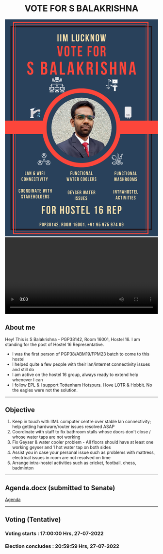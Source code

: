 <h1 style="text-align:center;">VOTE FOR S BALAKRISHNA </h1>

![](./PGP38142_16_Campaign_Poster.png)
<video src="https://user-images.githubusercontent.com/109454786/180826126-b1c3249e-557e-4e6c-bc1c-26b4ceb44c7c.mp4
" controls="controls" style="width: 100%; height:auto">
</video>

## About me
Hey! This is S Balakrishna - PGP38142, Room 16001, Hostel 16. I am standing for the post of Hostel 16 Representative.
- I was the first person of PGP38/ABM19/FPM23 batch to come to this hostel
- I helped quite a few people with their lan/internet connectivity issues and still do
- I am active on the hostel 16 group, always ready to extend help whenever I can
- I follow EPL & I support Tottenham Hotspurs. I love LOTR & Hobbit. No the eagles were not the solution.

* * *

## Objective
1. Keep in touch with IIML computer centre over stable lan connectivity; help getting hardware/router issues resolved ASAP 
2. Coordinate with staff to fix bathroom stalls whose doors don't close / whose water taps are not working
3. Fix Geyser & water cooler problem - All floors should have at least one working geyser and 1 hot water tap on both sides
4. Assist you in case your personal issue such as problems with mattress, electrical issues in room are not resolved on time
5. Arrange intra-hostel activities such as cricket, football, chess, badminton

* * *

## Agenda.docx (submitted to Senate)

[Agenda](./PGP38142_16.pdf)

---
## Voting (Tentative)

### Voting starts : 17:00:00 Hrs, 27-07-2022
### Election concludes : 20:59:59 Hrs, 27-07-2022